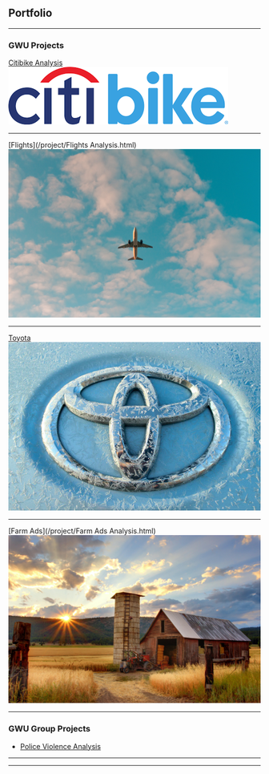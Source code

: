 ## Portfolio

---

### GWU Projects

[Citibike Analysis](/project/Citibike_Analysis.html)
<img src="images/citibike.png?raw=true"/>

---
[Flights](/project/Flights Analysis.html)
<img src="images/philip-myrtorp-iiqpxCg2GD4-unsplash.jpg?raw=true"/>

---
[Toyota](/project/Toyota_Corolla_Analysis.html)
<img src="images/photo-1546545817-27f0fb006153.webp?raw=true"/>

---
[Farm Ads](/project/Farm Ads Analysis.html)
<img src="images/timothy-eberly-XemjjFd_4qE-unsplash.jpg?raw=true"/>

---

### GWU Group Projects

- [Police Violence Analysis](yubika21.github.io/)

---




---

